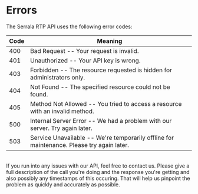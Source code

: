 # Errors

The Serrala RTP API uses the following error codes:


Code | Meaning
---------- | -------
400 | Bad Request -- Your request is invalid.
401 | Unauthorized -- Your API key is wrong.
403 | Forbidden -- The resource requested is hidden for administrators only.
404 | Not Found -- The specified resource could not be found.
405 | Method Not Allowed -- You tried to access a resource with an invalid method.
500 | Internal Server Error -- We had a problem with our server. Try again later.
503 | Service Unavailable -- We're temporarily offline for maintenance. Please try again later.  
  
<br>
If you run into any issues with our API, feel free to contact us. Please give a full description of the call you're doing and the response you're getting and also possibly any timestamps of this occuring. That will help us pinpoint the problem as quickly and accurately as possible.
